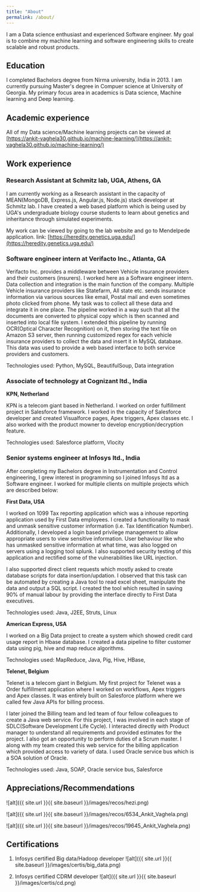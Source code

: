 ```yaml
---
title: "About"
permalink: /about/
---
```


I am a Data science enthusiast and experienced Software engineer. My goal is to combine my machine learning and software engineering skills to create scalable and robust products. 

## Education

I completed Bachelors degree from Nirma university, India in 2013. I am currently pursuing Master's degree in Compuer science at University of Georgia. My primary focus area in academics is Data science, Machine learning and Deep learning.

## Academic experience

All of my Data science/Machine learning projects can be viewed at [https://ankit-vaghela30.github.io/machine-learning/](https://ankit-vaghela30.github.io/machine-learning/)

## Work experience

### Research Assistant at Schmitz lab, UGA, Athens, GA

I am currently working as a Research assistant in the capacity of MEAN(MongoDB, Express.js, Angular.js, Node.js) stack developer at Schmitz lab. I have created a web based platform which is being used by UGA's undergraduate biology course students to learn about genetics and inheritance through simulated experiments.

My work can be viewed by going to the lab website and go to Mendelpede application.
link: [https://heredity.genetics.uga.edu/](https://heredity.genetics.uga.edu/)

### Software engineer intern at Verifacto Inc., Atlanta, GA

Verifacto Inc. provides a middleware between Vehicle insurance providers and their customers (insurers). I worked here as a Software engineer intern. Data collection and integration is the main function of the company. Multiple Vehicle insurance providers like Statefarm, All state etc. sends insurance information via various sources like email, Postal mail and even sometimes photo clicked from phone. My task was to collect all these data and integrate it in one place. The pipeline worked in a way such that all the documents are converted to physical copy which is then scanned and inserted into local file system. I extended this pipeline by running OCR(Optical Character Recognition) on it, then storing the text file on Amazon S3 server, then running customized regex for each vehicle insurance providers to collect the data and insert it in MySQL database. This data was used to provide a web based interface to both service providers and customers. 

Technologies used: Python, MySQL, BeautifulSoup, Data integration

### Associate of technology at Cognizant ltd., India

**KPN, Netherland**

KPN is a telecom giant based in Netherland. I worked on order fulfillment project in Salesforce framework. I worked in the capacity of Salesforce developer and created Visualforce pages, Apex triggers, Apex classes etc. I also worked with the product mowner to develop encryption/decryption feature.

Technologies used: Salesforce platform, Vlocity

### Senior systems engineer at Infosys ltd., India

After completing my Bachelors degree in Instrumentation and Control engineering, I grew interest in programming so I joined Infosys ltd as a Software engineer. I worked for multiple clients on multiple projects which are described below:

**First Data, USA**

I worked on 1099 Tax reporting application which was a inhouse reporting application used by First Data employees. I created a functionality to mask and unmask sensitive customer information (i.e. Tax Identification Number). Additionally, I developed a login based privilege management to allow appropriate users to view sensitive information. User behaviour like who has unmasked sensitive information at what time, was also logged on servers using a logging tool splunk. I also supported security testing of this application and rectified some of the vulnerabilities like URL injection.

I also supported direct client requests which mostly asked to create database scripts for data insertion/updation. I observed that this task can be automated by creating a Java tool to read excel sheet, manipulate the data and output a SQL script. I created the tool which resulted in saving 90% of manual labour by providing the interface directly to First Data executives. 

Technologies used: Java, J2EE, Struts, Linux

**American Express, USA**

I worked on a Big Data project to create a system which showed credit card usage report in Hbase database. I created a data pipeline to filter customer data using pig, hive and map reduce algorithms.

Technologies used: MapReduce, Java, Pig, Hive, HBase, 

**Telenet, Belgium**

Telenet is a telecom giant in Belgium. My first project for Telenet was a Order fulfillment application where I worked on workflows, Apex triggers and Apex classes. It was entirely built on Salesforce platform where we called few Java APIs for billing process.

I later joined the Billing team and led team of four fellow colleagues to create a Java web service. For this project, I was involved in each stage of SDLC(Software Development Life Cycle). I interacted directly with Product manager to understand all requirements and provided estimates for the project. I also got an opportunity to perform duties of a Scrum master. I along with my team created this web service for the billing application which provided access to variety of data. I used Oracle service bus which is a SOA solution of Oracle.

Technologies used: Java, SOAP, Oracle service bus, Salesforce

## Appreciations/Recommendations

![alt]({{ site.url }}{{ site.baseurl }}/images/recos/hezi.png)


![alt]({{ site.url }}{{ site.baseurl }}/images/recos/6534_Ankit_Vaghela.png)


![alt]({{ site.url }}{{ site.baseurl }}/images/recos/19645_Ankit_Vaghela.png)

## Certifications


1. Infosys certified Big data/Hadoop developer
![alt]({{ site.url }}{{ site.baseurl }}/images/certis/big_data.png)


2. Infosys certified CDRM developer
![alt]({{ site.url }}{{ site.baseurl }}/images/certis/cd.png)
